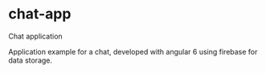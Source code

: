 # chat-app
Chat application

Application example for a chat, developed with angular 6 using firebase for data storage.
